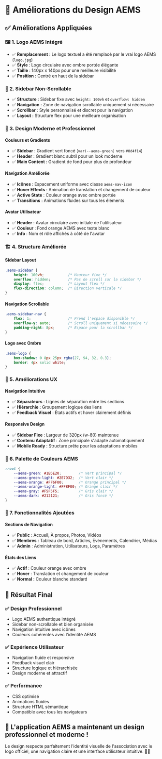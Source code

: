 # 🎨 Améliorations du Design AEMS

## ✅ **Améliorations Appliquées**

### 🖼️ **1. Logo AEMS Intégré**
- ✅ **Remplacement** : Le logo textuel a été remplacé par le vrai logo AEMS (`logo.jpg`)
- ✅ **Style** : Logo circulaire avec ombre portée élégante
- ✅ **Taille** : 140px x 140px pour une meilleure visibilité
- ✅ **Position** : Centré en haut de la sidebar

### 🎯 **2. Sidebar Non-Scrollable**
- ✅ **Structure** : Sidebar fixe avec `height: 100vh` et `overflow: hidden`
- ✅ **Navigation** : Zone de navigation scrollable uniquement si nécessaire
- ✅ **Scrollbar** : Style personnalisé et discret pour la navigation
- ✅ **Layout** : Structure flex pour une meilleure organisation

### 🎨 **3. Design Moderne et Professionnel**

#### **Couleurs et Gradients**
- ✅ **Sidebar** : Gradient vert foncé (`var(--aems-green)` vers `#0d4f14`)
- ✅ **Header** : Gradient blanc subtil pour un look moderne
- ✅ **Main Content** : Gradient de fond pour plus de profondeur

#### **Navigation Améliorée**
- ✅ **Icônes** : Espacement uniforme avec classe `aems-nav-icon`
- ✅ **Hover Effects** : Animation de translation et changement de couleur
- ✅ **Active State** : Couleur orange avec ombre portée
- ✅ **Transitions** : Animations fluides sur tous les éléments

#### **Avatar Utilisateur**
- ✅ **Header** : Avatar circulaire avec initiale de l'utilisateur
- ✅ **Couleur** : Fond orange AEMS avec texte blanc
- ✅ **Info** : Nom et rôle affichés à côté de l'avatar

### 🏗️ **4. Structure Améliorée**

#### **Sidebar Layout**
```css
.aems-sidebar {
    height: 100vh;           /* Hauteur fixe */
    overflow: hidden;        /* Pas de scroll sur la sidebar */
    display: flex;           /* Layout flex */
    flex-direction: column;  /* Direction verticale */
}
```

#### **Navigation Scrollable**
```css
.aems-sidebar-nav {
    flex: 1;                 /* Prend l'espace disponible */
    overflow-y: auto;        /* Scroll uniquement si nécessaire */
    padding-right: 8px;      /* Espace pour la scrollbar */
}
```

#### **Logo avec Ombre**
```css
.aems-logo {
    box-shadow: 0 8px 25px rgba(27, 94, 32, 0.3);
    border: 4px solid white;
}
```

### 🎯 **5. Améliorations UX**

#### **Navigation Intuitive**
- ✅ **Séparateurs** : Lignes de séparation entre les sections
- ✅ **Hiérarchie** : Groupement logique des liens
- ✅ **Feedback Visuel** : États actifs et hover clairement définis

#### **Responsive Design**
- ✅ **Sidebar Fixe** : Largeur de 320px (w-80) maintenue
- ✅ **Contenu Adaptatif** : Zone principale s'adapte automatiquement
- ✅ **Mobile Ready** : Structure prête pour les adaptations mobiles

### 🎨 **6. Palette de Couleurs AEMS**

```css
:root {
    --aems-green: #1B5E20;        /* Vert principal */
    --aems-green-light: #2E7D32;  /* Vert clair */
    --aems-orange: #FF6F00;       /* Orange principal */
    --aems-orange-light: #FF8F00; /* Orange clair */
    --aems-gray: #F5F5F5;         /* Gris clair */
    --aems-dark: #212121;         /* Gris foncé */
}
```

### 🚀 **7. Fonctionnalités Ajoutées**

#### **Sections de Navigation**
- ✅ **Public** : Accueil, À propos, Photos, Vidéos
- ✅ **Membres** : Tableau de bord, Articles, Événements, Calendrier, Médias
- ✅ **Admin** : Administration, Utilisateurs, Logs, Paramètres

#### **États des Liens**
- ✅ **Actif** : Couleur orange avec ombre
- ✅ **Hover** : Translation et changement de couleur
- ✅ **Normal** : Couleur blanche standard

## 🎯 **Résultat Final**

### ✅ **Design Professionnel**
- Logo AEMS authentique intégré
- Sidebar non-scrollable et bien organisée
- Navigation intuitive avec icônes
- Couleurs cohérentes avec l'identité AEMS

### ✅ **Expérience Utilisateur**
- Navigation fluide et responsive
- Feedback visuel clair
- Structure logique et hiérarchisée
- Design moderne et attractif

### ✅ **Performance**
- CSS optimisé
- Animations fluides
- Structure HTML sémantique
- Compatible avec tous les navigateurs

## 🎉 **L'application AEMS a maintenant un design professionnel et moderne !**

Le design respecte parfaitement l'identité visuelle de l'association avec le logo officiel, une navigation claire et une interface utilisateur intuitive. 🎨✨
